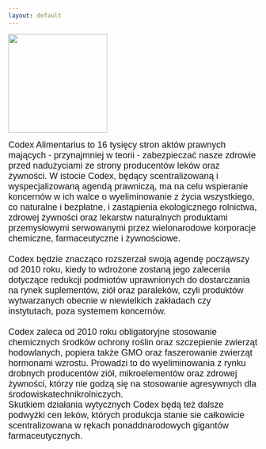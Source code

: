 ```yaml
---
layout: default
---
```

<img src="{{site.baseurl}}\articles\pictures\465.skrzypimietacodex.jpg" width="200"><!--1--><p style="margin: 0px 0px 18px; font-size: 18px; font-family: Helvetica;">
Codex Alimentarius to 16 tysięcy stron aktów prawnych mających -
przynajmniej w teorii - zabezpieczać nasze zdrowie przed nadużyciami ze
strony producentów leków oraz żywności. W istocie Codex, będący
scentralizowaną i wyspecjalizowaną agendą prawniczą, ma na celu
wspieranie koncernów w ich walce o wyeliminowanie z życia wszystkiego,
co naturalne i bezpłatne, i zastąpienia ekologicznego rolnictwa,
zdrowej żywności oraz lekarstw naturalnych produktami przemysłowymi
serwowanymi przez wielonarodowe korporacje chemiczne, farmaceutyczne i
żywnościowe. <br><br>Codex będzie znacząco rozszerzał swoją agendę
począwszy od 2010 roku, kiedy to wdrożone zostaną jego zalecenia
dotyczące redukcji podmiotów uprawnionych do dostarczania na rynek
suplementów, ziół oraz paraleków, czyli produktów wytwarzanych obecnie
w niewielkich zakładach czy instytutach, poza systemem koncernów. <br><br>Codex
zaleca od 2010 roku obligatoryjne stosowanie chemicznych środków
ochrony roślin oraz szczepienie zwierząt hodowlanych, popiera także GMO
oraz faszerowanie zwierząt hormonami wzrostu. Prowadzi to do
wyeliminowania z rynku drobnych producentów ziół, mikroelementów oraz
zdrowej żywności, którzy nie godzą się na stosowanie agresywnych dla
środowiskatechnikrolniczych.<br>Skutkiem działania wytycznych
Codex będą też dalsze podwyżki cen leków, których produkcja stanie sie
całkowicie scentralizowana w rękach ponaddnarodowych gigantów
farmaceutycznych.</p>